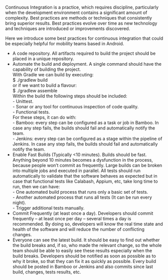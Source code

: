 Continuous Integration is a practice, which requires discipline, particularly when the development environment contains a significant amount of complexity.  Best practices are methods or techniques that consistently bring superior results. Best practices evolve over time as new technology and techniques are introduced or improvements discovered.

Here we introduce some best practices for continuous integration that could be especially helpful for mobility teams based in Android.

- A code repository. All artifacts required to build the project should be placed in a unique repository.
- Automate the build and deployment. A single command should have the capability of building the project. 
<br/> With Gradle we can build by executing: 
<br/> $ ./gradlew build
<br/> or if we want to build a flavour:
<br/> $ ./gradlew assemble<flavor>
<br/> Within the build the following steps should be included:
<br/>	- Unittest.
<br/>	- Sonar or any tool for continuous inspection of code quality.
<br/>	- Functional tests.
<br/>	For these steps, it can do with:
<br/>	- Bamboo: every step can be configured as a task or job in Bamboo. In case any step fails, the builds should fail and automatically notify the team.
<br/>   - Jenkins: every step can be configured as a stage within the pipeline of Jenkins. In case any step fails, the builds should fail and automatically notify the team.
- Enable Fast Builds (Typically <10 minutes). Builds should be fast. Anything beyond 10 minutes becomes a dysfunction in the process, because people won’t commit as frequently. Large builds can be broken into multiple jobs and executed in parallel. All tests should run automatically to validate that the software behaves as expected but in case that functional tests like Calabash, Appium, etc, take long time to run, then we can have:
<br/> - One automated build process that runs only a basic set of tests.
<br/> - Another automated process that runs all tests (It can be run every night).
<br/> - Trigger additional tests manually.
- Commit Frequently (at least once a day). Developers should commit frequently – at least once per day – several times a day is recommended.  By doing so, developers will know the real time state and health of the software and will reduce the number of conflicting changes.
- Everyone can see the latest build. It should be easy to find out whether the build breaks and, if so, who made the relevant change, so the whole team should be able to easily see these results especially when the build breaks. Developers should be notified as soon as possible as to why it broke, so that they can fix it as quickly as possible. Every build should be posted in Bamboo or Jenkins and also commits since last build, changes, tests results, etc. 
